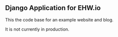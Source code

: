 ## Django Application for EHW.io

This the code base for an example website and blog.

It is not currently in production.

